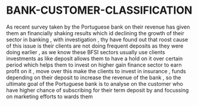 # BANK-CUSTOMER-CLASSIFICATION

As recent survey taken by the Portuguese bank  on their revenue has given them an financially shaking results which id declining the growth of their sector in banking , with investigation , thy have  found out that roost cause of this issue is their clients are not doing frequent deposits as they were doing earlier , as we know these BFSI sectors usually use clients investments as like deposit allows them to have a hold on it over certain period which helps them to invest on higher gain finance sector to earn profit on it , move over this make the clients to invest in insurance , funds depending on their deposit to increase the revenue of the bank , so the ultimate goal of the Portuguese bank is to analyse on the customer who have higher chance of subscribing for their term deposit by and focussing on marketing efforts to wards them 
